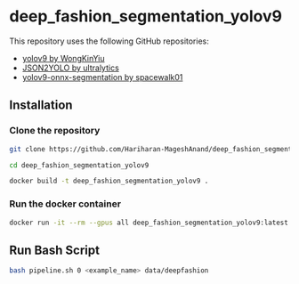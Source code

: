 # deep_fashion_segmentation_yolov9

This repository uses the following GitHub repositories:

- [yolov9 by WongKinYiu](https://github.com/WongKinYiu/yolov9.git)
- [JSON2YOLO by ultralytics](https://github.com/ultralytics/JSON2YOLO.git)
- [yolov9-onnx-segmentation by spacewalk01](https://github.com/spacewalk01/yolov9-onnx-segmentation.git)

## Installation
### Clone the repository

```bash
git clone https://github.com/Hariharan-MageshAnand/deep_fashion_segmentation_yolov9.git

cd deep_fashion_segmentation_yolov9

docker build -t deep_fashion_segmentation_yolov9 .

```

### Run the docker container

```bash
docker run -it --rm --gpus all deep_fashion_segmentation_yolov9:latest

```
## Run Bash Script

```bash
bash pipeline.sh 0 <example_name> data/deepfashion

```
